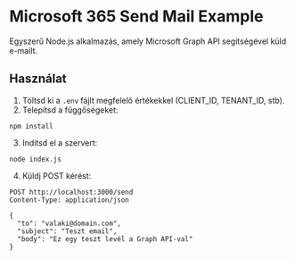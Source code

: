# Microsoft 365 Send Mail Example

Egyszerű Node.js alkalmazás, amely Microsoft Graph API segítségével küld e-mailt.

## Használat

1. Töltsd ki a `.env` fájlt megfelelő értékekkel (CLIENT_ID, TENANT_ID, stb).
2. Telepítsd a függőségeket:

```
npm install
```

3. Indítsd el a szervert:

```
node index.js
```

4. Küldj POST kérést:

```
POST http://localhost:3000/send
Content-Type: application/json

{
  "to": "valaki@domain.com",
  "subject": "Teszt email",
  "body": "Ez egy teszt levél a Graph API-val"
}
